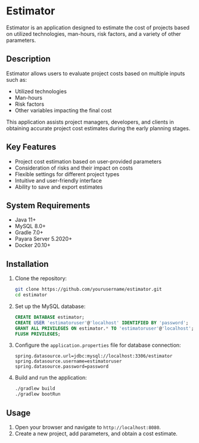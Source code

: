 # Estimator

Estimator is an application designed to estimate the cost of projects based on utilized technologies, man-hours, risk factors, and a variety of other parameters.

## Description

Estimator allows users to evaluate project costs based on multiple inputs such as:

- Utilized technologies
- Man-hours
- Risk factors
- Other variables impacting the final cost

This application assists project managers, developers, and clients in obtaining accurate project cost estimates during the early planning stages.

## Key Features

- Project cost estimation based on user-provided parameters
- Consideration of risks and their impact on costs
- Flexible settings for different project types
- Intuitive and user-friendly interface
- Ability to save and export estimates

## System Requirements

- Java 11+
- MySQL 8.0+
- Gradle 7.0+
- Payara Server 5.2020+
- Docker 20.10+

## Installation

1. Clone the repository:

    ```sh
    git clone https://github.com/yourusername/estimator.git
    cd estimator
    ```

2. Set up the MySQL database:

    ```sql
    CREATE DATABASE estimator;
    CREATE USER 'estimatoruser'@'localhost' IDENTIFIED BY 'password';
    GRANT ALL PRIVILEGES ON estimator.* TO 'estimatoruser'@'localhost';
    FLUSH PRIVILEGES;
    ```

3. Configure the `application.properties` file for database connection:

    ```properties
    spring.datasource.url=jdbc:mysql://localhost:3306/estimator
    spring.datasource.username=estimatoruser
    spring.datasource.password=password
    ```

4. Build and run the application:

    ```sh
    ./gradlew build
    ./gradlew bootRun
    ```

## Usage

1. Open your browser and navigate to `http://localhost:8080`.
2. Create a new project, add parameters, and obtain a cost estimate.

